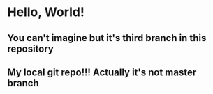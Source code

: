 # Hello, World!

## You can't imagine but it's third branch in this repository

## My local git repo!!! Actually it's not master branch
